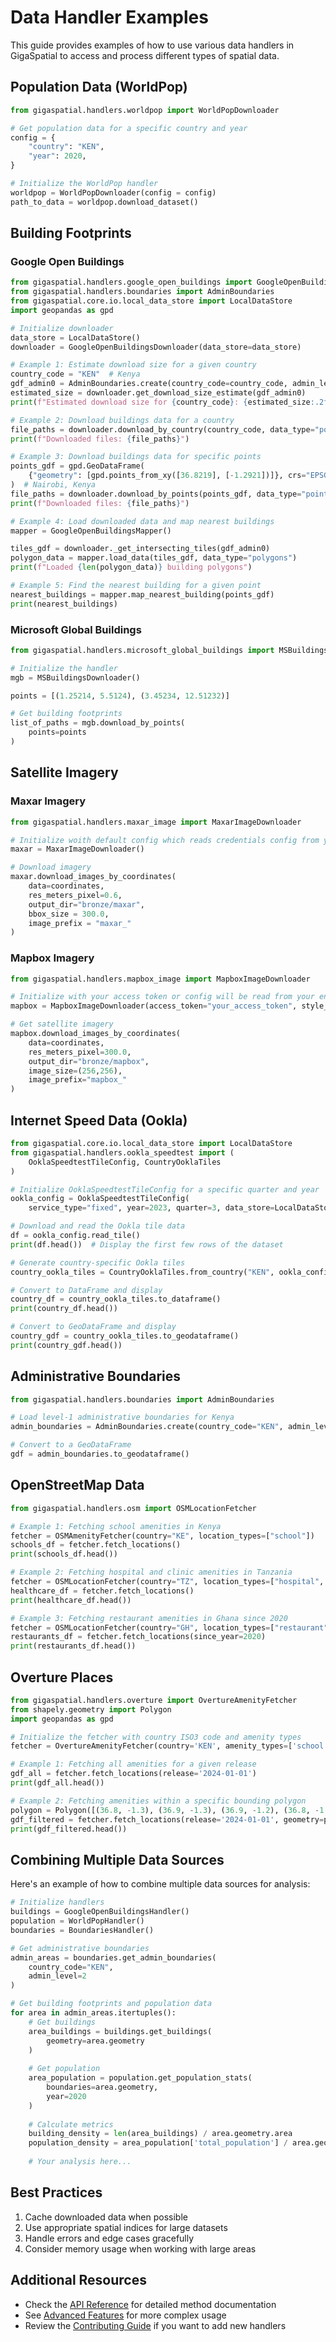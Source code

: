 # Data Handler Examples

This guide provides examples of how to use various data handlers in GigaSpatial to access and process different types of spatial data.

## Population Data (WorldPop)

```python
from gigaspatial.handlers.worldpop import WorldPopDownloader

# Get population data for a specific country and year
config = {
    "country": "KEN",
    "year": 2020,
}

# Initialize the WorldPop handler
worldpop = WorldPopDownloader(config = config)
path_to_data = worldpop.download_dataset()
```

## Building Footprints

### Google Open Buildings

```python
from gigaspatial.handlers.google_open_buildings import GoogleOpenBuildingsDownloader, GoogleOpenBuildingsMapper
from gigaspatial.handlers.boundaries import AdminBoundaries
from gigaspatial.core.io.local_data_store import LocalDataStore
import geopandas as gpd

# Initialize downloader
data_store = LocalDataStore()
downloader = GoogleOpenBuildingsDownloader(data_store=data_store)

# Example 1: Estimate download size for a given country
country_code = "KEN"  # Kenya
gdf_admin0 = AdminBoundaries.create(country_code=country_code, admin_level=0).to_geodataframe()
estimated_size = downloader.get_download_size_estimate(gdf_admin0)
print(f"Estimated download size for {country_code}: {estimated_size:.2f} MB")

# Example 2: Download buildings data for a country
file_paths = downloader.download_by_country(country_code, data_type="polygons")
print(f"Downloaded files: {file_paths}")

# Example 3: Download buildings data for specific points
points_gdf = gpd.GeoDataFrame(
    {"geometry": [gpd.points_from_xy([36.8219], [-1.2921])]}, crs="EPSG:4326"
)  # Nairobi, Kenya
file_paths = downloader.download_by_points(points_gdf, data_type="points")
print(f"Downloaded files: {file_paths}")

# Example 4: Load downloaded data and map nearest buildings
mapper = GoogleOpenBuildingsMapper()

tiles_gdf = downloader._get_intersecting_tiles(gdf_admin0)
polygon_data = mapper.load_data(tiles_gdf, data_type="polygons")
print(f"Loaded {len(polygon_data)} building polygons")

# Example 5: Find the nearest building for a given point
nearest_buildings = mapper.map_nearest_building(points_gdf)
print(nearest_buildings)
```

### Microsoft Global Buildings

```python
from gigaspatial.handlers.microsoft_global_buildings import MSBuildingsDownloader

# Initialize the handler
mgb = MSBuildingsDownloader()

points = [(1.25214, 5.5124), (3.45234, 12.51232)]

# Get building footprints
list_of_paths = mgb.download_by_points(
    points=points
)
```

## Satellite Imagery

### Maxar Imagery

```python
from gigaspatial.handlers.maxar_image import MaxarImageDownloader

# Initialize woith default config which reads credentials config from your environment
maxar = MaxarImageDownloader()

# Download imagery
maxar.download_images_by_coordinates(
    data=coordinates,
    res_meters_pixel=0.6,
    output_dir="bronze/maxar",
    bbox_size = 300.0,
    image_prefix = "maxar_"
)

```

### Mapbox Imagery

```python
from gigaspatial.handlers.mapbox_image import MapboxImageDownloader

# Initialize with your access token or config will be read from your environment
mapbox = MapboxImageDownloader(access_token="your_access_token", style_id="mapbox/satellite-v9")

# Get satellite imagery
mapbox.download_images_by_coordinates(
    data=coordinates,
    res_meters_pixel=300.0,
    output_dir="bronze/mapbox",
    image_size=(256,256),
    image_prefix="mapbox_"
)
```

## Internet Speed Data (Ookla)

```python
from gigaspatial.core.io.local_data_store import LocalDataStore
from gigaspatial.handlers.ookla_speedtest import (
    OoklaSpeedtestTileConfig, CountryOoklaTiles
)

# Initialize OoklaSpeedtestTileConfig for a specific quarter and year
ookla_config = OoklaSpeedtestTileConfig(
    service_type="fixed", year=2023, quarter=3, data_store=LocalDataStore())

# Download and read the Ookla tile data
df = ookla_config.read_tile()
print(df.head())  # Display the first few rows of the dataset

# Generate country-specific Ookla tiles
country_ookla_tiles = CountryOoklaTiles.from_country("KEN", ookla_config)

# Convert to DataFrame and display
country_df = country_ookla_tiles.to_dataframe()
print(country_df.head())

# Convert to GeoDataFrame and display
country_gdf = country_ookla_tiles.to_geodataframe()
print(country_gdf.head())

```

## Administrative Boundaries

```python
from gigaspatial.handlers.boundaries import AdminBoundaries

# Load level-1 administrative boundaries for Kenya
admin_boundaries = AdminBoundaries.create(country_code="KEN", admin_level=1)

# Convert to a GeoDataFrame
gdf = admin_boundaries.to_geodataframe()
```


## OpenStreetMap Data

```python
from gigaspatial.handlers.osm import OSMLocationFetcher

# Example 1: Fetching school amenities in Kenya
fetcher = OSMAmenityFetcher(country="KE", location_types=["school"])
schools_df = fetcher.fetch_locations()
print(schools_df.head())

# Example 2: Fetching hospital and clinic amenities in Tanzania
fetcher = OSMLocationFetcher(country="TZ", location_types=["hospital", "clinic"])
healthcare_df = fetcher.fetch_locations()
print(healthcare_df.head())

# Example 3: Fetching restaurant amenities in Ghana since 2020
fetcher = OSMLocationFetcher(country="GH", location_types=["restaurant"])
restaurants_df = fetcher.fetch_locations(since_year=2020)
print(restaurants_df.head())
```

## Overture Places

```python
from gigaspatial.handlers.overture import OvertureAmenityFetcher
from shapely.geometry import Polygon
import geopandas as gpd

# Initialize the fetcher with country ISO3 code and amenity types
fetcher = OvertureAmenityFetcher(country='KEN', amenity_types=['school', 'hospital'])

# Example 1: Fetching all amenities for a given release
gdf_all = fetcher.fetch_locations(release='2024-01-01')
print(gdf_all.head())

# Example 2: Fetching amenities within a specific bounding polygon
polygon = Polygon([(36.8, -1.3), (36.9, -1.3), (36.9, -1.2), (36.8, -1.2), (36.8, -1.3)])
gdf_filtered = fetcher.fetch_locations(release='2024-01-01', geometry=polygon)
print(gdf_filtered.head())
```

## Combining Multiple Data Sources

Here's an example of how to combine multiple data sources for analysis:

```python
# Initialize handlers
buildings = GoogleOpenBuildingsHandler()
population = WorldPopHandler()
boundaries = BoundariesHandler()

# Get administrative boundaries
admin_areas = boundaries.get_admin_boundaries(
    country_code="KEN",
    admin_level=2
)

# Get building footprints and population data
for area in admin_areas.itertuples():
    # Get buildings
    area_buildings = buildings.get_buildings(
        geometry=area.geometry
    )
    
    # Get population
    area_population = population.get_population_stats(
        boundaries=area.geometry,
        year=2020
    )
    
    # Calculate metrics
    building_density = len(area_buildings) / area.geometry.area
    population_density = area_population['total_population'] / area.geometry.area
    
    # Your analysis here...
```

## Best Practices

1. Cache downloaded data when possible
2. Use appropriate spatial indices for large datasets
3. Handle errors and edge cases gracefully
4. Consider memory usage when working with large areas

## Additional Resources

- Check the [API Reference](../api/core.md) for detailed method documentation
- See [Advanced Features](../user-guide/advanced-features.md) for more complex usage
- Review the [Contributing Guide](../contributing.md) if you want to add new handlers
